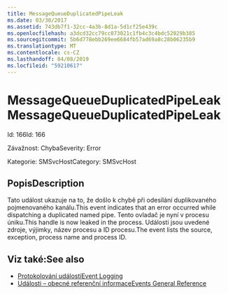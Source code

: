 ```yaml
---
title: MessageQueueDuplicatedPipeLeak
ms.date: 03/30/2017
ms.assetid: 743db7f1-32cc-4a3b-8d1a-5d1cf25e439c
ms.openlocfilehash: a3dcd32cc79cc073021c1fb4c3c4bdc52029b385
ms.sourcegitcommit: 5b6d778ebb269ee6684fb57ad69a8c28b06235b9
ms.translationtype: MT
ms.contentlocale: cs-CZ
ms.lasthandoff: 04/08/2019
ms.locfileid: "59210617"
---
```

# <a name="messagequeueduplicatedpipeleak"></a><span data-ttu-id="41bbc-102">MessageQueueDuplicatedPipeLeak</span><span class="sxs-lookup"><span data-stu-id="41bbc-102">MessageQueueDuplicatedPipeLeak</span></span>
<span data-ttu-id="41bbc-103">Id: 166</span><span class="sxs-lookup"><span data-stu-id="41bbc-103">Id: 166</span></span>  
  
 <span data-ttu-id="41bbc-104">Závažnost: Chyba</span><span class="sxs-lookup"><span data-stu-id="41bbc-104">Severity: Error</span></span>  
  
 <span data-ttu-id="41bbc-105">Kategorie: SMSvcHost</span><span class="sxs-lookup"><span data-stu-id="41bbc-105">Category: SMSvcHost</span></span>  
  
## <a name="description"></a><span data-ttu-id="41bbc-106">Popis</span><span class="sxs-lookup"><span data-stu-id="41bbc-106">Description</span></span>  
 <span data-ttu-id="41bbc-107">Tato událost ukazuje na to, že došlo k chybě při odesílání duplikovaného pojmenovaného kanálu.</span><span class="sxs-lookup"><span data-stu-id="41bbc-107">This event indicates that an error occurred while dispatching a duplicated named pipe.</span></span> <span data-ttu-id="41bbc-108">Tento ovladač je nyní v procesu úniku.</span><span class="sxs-lookup"><span data-stu-id="41bbc-108">This handle is now leaked in the process.</span></span> <span data-ttu-id="41bbc-109">Události jsou uvedené zdroje, výjimky, název procesu a ID procesu.</span><span class="sxs-lookup"><span data-stu-id="41bbc-109">The event lists the source, exception, process name and process ID.</span></span>  
  
## <a name="see-also"></a><span data-ttu-id="41bbc-110">Viz také:</span><span class="sxs-lookup"><span data-stu-id="41bbc-110">See also</span></span>

- [<span data-ttu-id="41bbc-111">Protokolování událostí</span><span class="sxs-lookup"><span data-stu-id="41bbc-111">Event Logging</span></span>](../../../../../docs/framework/wcf/diagnostics/event-logging/index.md)
- [<span data-ttu-id="41bbc-112">Události – obecné referenční informace</span><span class="sxs-lookup"><span data-stu-id="41bbc-112">Events General Reference</span></span>](../../../../../docs/framework/wcf/diagnostics/event-logging/events-general-reference.md)
